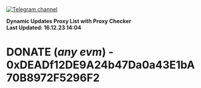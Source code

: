 [![Telegram channel](https://img.shields.io/endpoint?url=https://runkit.io/damiankrawczyk/telegram-badge/branches/master?url=https://t.me/n4z4v0d)](https://t.me/n4z4v0d) 

**Dynamic Updates Proxy List with Proxy Checker**  
**Last Updated: 16.12.23 14:04**

# DONATE (_any evm_) - 0xDEADf12DE9A24b47Da0a43E1bA70B8972F5296F2
